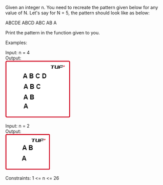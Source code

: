 Given an integer n. You need to recreate the pattern given below for any value of N. Let's say for N = 5, the pattern should look like as below:

ABCDE
ABCD
ABC
AB
A

Print the pattern in the function given to you.

Examples:

Input: n = 4
<br>
Output:
<br>
![Output](image.png)

Input: n = 2
<br>
Output:
<br>
![Output](image-1.png)

Constraints:
1 <= n <= 26